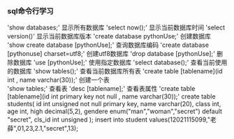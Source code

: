 ### sql命令行学习
'show databases;'                                                           显示所有数据库
'select now();'                                                             显示当前数据库时间
'select version()'                                                          显示当前数据库版本
'create database pythonUse;'                                                创建数据库
'show create database [pythonUse];'                                         查询数据库编码
'create database [pythonuse] charset=utf8;'                                 创建utf8数据库
'drop database [pythonUse];'                                                删除数据库
'use  [pythonUse];'                                                         使用指定数据库
'select database();'                                                        查看当前使用的数据库
'show tables();'                                                            查看当前数据库所有表
'create table [tablename](id int , name varchar(30));'                      创建一个表  
'show tables;'                                                              查看表
'desc [tablename];'                                                         查看表属性
'create table [tablename](id int primary key not null , name varchar(30));'
create table students(
   id    int unsigned not null primary key,
   name  varchar(20),
   class int,
   age   int,
   high  decimal(5,2),
 gendere enum("man","woman","secret")  default "secret",
 cls_id  int unsigned
);
insert into student values(12021115099,"老薛",01,23,2.1,"secret",13);

